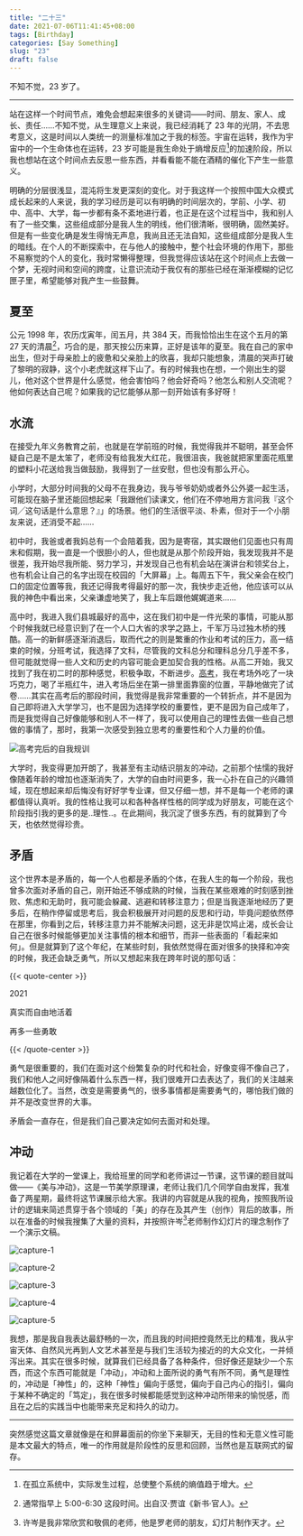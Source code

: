 ```yaml
---
title: "二十三"
date: 2021-07-06T11:41:45+08:00
tags: [Birthday]
categories: [Say Something]
slug: "23"
draft: false
---
```


不知不觉，23 岁了。

---

站在这样一个时间节点，难免会想起来很多的关键词——时间、朋友、家人、成长、责任……不知不觉，从生理意义上来说，我已经消耗了 23 年的光阴，不去思考意义，这是时间以人类统一的测量标准加之于我的标签。宇宙在运转，我作为宇宙中的一个生命体也在运转，23 岁可能是我生命处于熵增反应[^1]的加速阶段，所以我也想站在这个时间点去反思一些东西，并看看能不能在酒精的催化下产生一些意义。

明确的分层很浅显，混沌将生发更深刻的变化。对于我这样一个按照中国大众模式成长起来的人来说，我的学习经历是可以有明确的时间层次的，学前、小学、初中、高中、大学，每一步都有条不紊地进行着，也正是在这个过程当中，我和别人有了一些交集，这些组成部分是我人生的明线，他们很清晰，很明确，固然美好。但是有一些变化确是发生得悄无声息，我尚且还无法自知，这些组成部分是我人生的暗线。在个人的不断探索中，在与他人的接触中，整个社会环境的作用下，那些不易察觉的个人的变化，我时常懒得整理，但我觉得应该站在这个时间点上去做一个梦，无视时间和空间的跨度，让意识流动于我仅有的那些已经在渐渐模糊的记忆匣子里，希望能够对我产生一些鼓舞。

## 夏至

公元 1998 年，农历戊寅年，闰五月，共 384 天，而我恰恰出生在这个五月的第 27 天的清晨[^2]，巧合的是，那天按公历来算，正好是该年的夏至。我在自己的家中出生，但对于母亲脸上的疲惫和父亲脸上的欣喜，我却只能想象，清晨的哭声打破了黎明的寂静，这个小老虎就这样下山了。有的时候我也在想，一个刚出生的婴儿，他对这个世界是什么感觉，他会害怕吗？他会好奇吗？他怎么和别人交流呢？他如何表达自己呢？如果我的记忆能够从那一刻开始该有多好呀！

## 水流

在接受九年义务教育之前，也就是在学前班的时候，我觉得我并不聪明，甚至会怀疑自己是不是太笨了，老师没有给我发大红花，我很沮丧，我爸就把家里面花瓶里的塑料小花送给我当做鼓励，我得到了一丝安慰，但也没有那么开心。

小学时，大部分时间我的父母不在我身边，我与爷爷奶奶或者外公外婆一起生活，可能现在脑子里还能回想起来「我跟他们读课文，他们在不停地用方言问我『这个词╱这句话是什么意思？』」的场景。他们的生活很平淡、朴素，但对于一个小朋友来说，还消受不起……

初中时，我爸或者我妈总有一个会陪着我，因为是寄宿，其实跟他们见面也只有周末和假期，我一直是一个很胆小的人，但也就是从那个阶段开始，我发现我并不是很差，我开始尽我所能、努力学习，并发现自己也有机会站在演讲台和领奖台上，也有机会让自己的名字出现在校园的「大屏幕」上。每周五下午，我父亲会在校门口的固定位置等我，我还记得我考得最好的那一次，我快步走近他，他应该可以从我的神色中看出来，父亲谦虚地笑了，我上车后跟他娓娓道来……

高中时，我进入我们县城最好的高中，这在我们初中是一件光荣的事情，可能从那个时候我就已经意识到了在一个人口大省的求学之路上，千军万马过独木桥的残酷。高一的新鲜感逐渐消退后，取而代之的则是繁重的作业和考试的压力，高一结束的时候，分班考试，我选择了文科，尽管我的文科总分和理科总分几乎差不多，但可能就觉得一些人文和历史的内容可能会更加契合我的性格。从高二开始，我又找到了我在初二时的那种感觉，积极争取，不断进步。[高考](https://dawner.top/posts/about-college-entrance-examination/)，我在考场外吃了一块巧克力，喝了半瓶红牛，进入考场后坐在第一排里面靠窗的位置，平静地做完了试卷……其实在高考后的那段时间，我觉得是我非常重要的一个转折点，并不是因为自己即将进入大学学习，也不是因为选择学校的重要性，更不是因为自己成年了，而是我觉得自己好像能够和别人不一样了，我可以使用自己的理性去做一些自己想做的事情了，那时，我第一次感受到独立思考的重要性和个人力量的价值。

![](https://dawnblog-1300625500.cos.ap-guangzhou.myqcloud.com/images/20210706114831.jpg "高考完后的自我规训")

大学时，我变得更加开朗了，我甚至有主动结识朋友的冲动，之前那个怯懦的我好像随着年龄的增加也逐渐消失了，大学的自由时间更多，我一心扑在自己的兴趣领域，现在想起来却后悔没有好好学专业课，但又仔细一想，并不是每一个老师的课都值得认真听。我的性格让我可以和各种各样性格的同学成为好朋友，可能在这个阶段指引我的更多的是..理性..。在此期间，我沉淀了很多东西，有的就算到了今天，也依然觉得珍贵。

## 矛盾

这个世界本是矛盾的，每一个人也都是矛盾的个体，在我人生的每一个阶段，我也曾多次面对矛盾的自己，刚开始还不够成熟的时候，当我在某些艰难的时刻感到挫败、焦虑和无助时，我可能会躲藏、逃避和转移注意力；但是当我逐渐地经历了更多后，在稍作停留或思考后，我会积极展开对问题的反思和行动，毕竟问题依然停在那里，你看到之后，转移注意力并不能解决问题，这无非是饮鸠止渴，成长会让自己在很多时候能够更加关注事情的根本和细节，而非一些表面的「看起来如何」。但是就算到了这个年纪，在某些时刻，我依然觉得在面对很多的抉择和冲突的时候，我还会缺乏勇气，所以又想起来我在跨年时说的那句话：

{{< quote-center >}}

2021

真实而自由地活着

再多一些勇敢

{{< /quote-center >}}

勇气是很重要的，我们在面对这个纷繁复杂的时代和社会，好像变得不像自己了，我们和他人之间好像隔着什么东西一样，我们很难开口去表达了，我们的关注越来越数位化了。当然，改变是需要勇气的，很多事情都是需要勇气的，哪怕我们做的并不是改变世界的大事。

矛盾会一直存在，但是我们自己要决定如何去面对和处理。

## 冲动

我记着在大学的一堂课上，我给班里的同学和老师讲过一节课，这节课的题目就叫做——《美与冲动》，这是一节美学原理课，老师让我们几个同学自由发挥，我准备了两星期，最终将这节课展示给大家。我讲的内容就是从我的视角，按照我所设计的逻辑来简述贯穿于各个领域的「美」的存在及其产生（创作）背后的故事，所以在准备的时候我搜集了大量的资料，并按照许岑[^3]老师制作幻灯片的理念制作了一个演示文稿。

![](https://dawnblog-1300625500.cos.ap-guangzhou.myqcloud.com/images/20210707185058.png "capture-1")

![](https://dawnblog-1300625500.cos.ap-guangzhou.myqcloud.com/images/20210707185333.png "capture-2")

![](https://dawnblog-1300625500.cos.ap-guangzhou.myqcloud.com/images/20210707185930.jpg "capture-3")

![](https://dawnblog-1300625500.cos.ap-guangzhou.myqcloud.com/images/20210707185649.png "capture-4")

![](https://dawnblog-1300625500.cos.ap-guangzhou.myqcloud.com/images/20210707190111.png "capture-5")

我想，那是我自我表达最舒畅的一次，而且我的时间把控竟然无比的精准，我从宇宙天体、自然风光再到人文艺术甚至是与我们生活较为接近的的大众文化，一并倾泻出来。其实在很多时候，就算我们已经具备了各种条件，但好像还是缺少一个东西，而这个东西可能就是「冲动」，冲动和上面所说的勇气有所不同，勇气是理性的，冲动是「神性」的，这种「神性」偏向于感觉，偏向于自己内心的指引，偏向于某种不确定的「笃定」，我在很多时候都能感觉到这种冲动所带来的愉悦感，而且在之后的实践当中也能带来充足和持久的动力。

---

突然感觉这篇文章就像是在和屏幕面前的你坐下来聊天，无目的性和无意义性可能是本文最大的特点，唯一的作用就是阶段性的反思和回顾，当然也是互联网式的留存。







[^1]: 在孤立系统中，实际发生过程，总使整个系统的熵值趋于增大。
[^2]: 通常指早上 5:00-6:30 这段时间。出自汉·贾谊《新书·官人》。
[^3]:许岑是我非常欣赏和敬佩的老师，他是罗老师的朋友，幻灯片制作天才。

